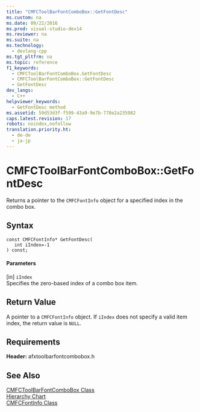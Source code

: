 ```yaml
---
title: "CMFCToolBarFontComboBox::GetFontDesc"
ms.custom: na
ms.date: 09/22/2016
ms.prod: visual-studio-dev14
ms.reviewer: na
ms.suite: na
ms.technology: 
  - devlang-cpp
ms.tgt_pltfrm: na
ms.topic: reference
f1_keywords: 
  - CMFCToolBarFontComboBox.GetFontDesc
  - CMFCToolBarFontComboBox::GetFontDesc
  - GetFontDesc
dev_langs: 
  - C++
helpviewer_keywords: 
  - GetFontDesc method
ms.assetid: 59d53d3f-f599-43a9-9e7b-778e2a235982
caps.latest.revision: 17
robots: noindex,nofollow
translation.priority.ht: 
  - de-de
  - ja-jp
---
```

# CMFCToolBarFontComboBox::GetFontDesc
Returns a pointer to the `CMFCFontInfo` object for a specified index in the combo box.  
  
## Syntax  
  
```  
const CMFCFontInfo* GetFontDesc(  
   int iIndex=-1   
) const;  
```  
  
#### Parameters  
 [in] `iIndex`  
 Specifies the zero-based index of a combo box item.  
  
## Return Value  
 A pointer to a `CMFCFontInfo` object. If `iIndex` does not specify a valid item index, the return value is `NULL`.  
  
## Requirements  
 **Header:** afxtoolbarfontcombobox.h  
  
## See Also  
 [CMFCToolBarFontComboBox Class](../vs140/cmfctoolbarfontcombobox-class.md)   
 [Hierarchy Chart](../vs140/hierarchy-chart.md)   
 [CMFCFontInfo Class](../vs140/cmfcfontinfo-class.md)